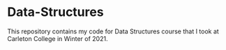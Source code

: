 # Data-Structures
This repository contains my code for Data Structures course that I took at Carleton College in Winter of 2021.
